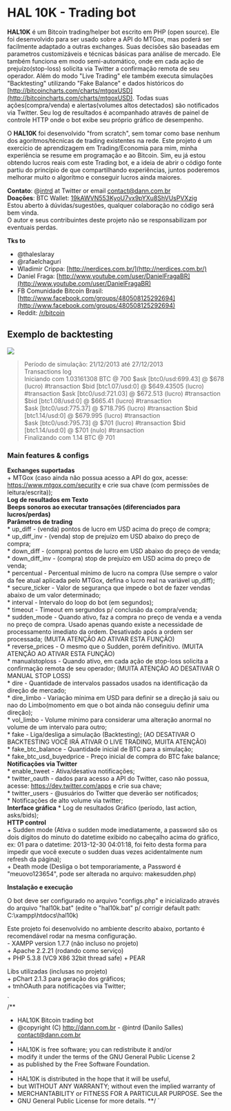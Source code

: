 # HAL 10K - Trading bot

**HAL10K** é um Bitcoin trading/helper bot escrito em PHP (open source). Ele foi desenvolvido para ser usado sobre a API do MTGox, mas poderá ser facilmente adaptado a outras exchanges. Suas decisões são baseadas em parametros customizáveis e técnicas básicas para análise de mercado. Ele também funciona em modo semi-automático, onde em cada ação de prejuízo(stop-loss) solicita via Twitter a confirmação remota de seu operador. Além do modo "Live Trading" ele também executa simulações "Backtesting" utilizando "Fake Balance" e dados históricos do [http://bitcoincharts.com/charts/mtgoxUSD](http://bitcoincharts.com/charts/mtgoxUSD). Todas suas ações(compra/venda) e alertas(volumes altos detectados) são notificados via Twitter. Seu log de resultados é acompanhado através de painel de controle HTTP onde o bot exibe seu próprio gráfico de desempenho.

O **HAL10K** foi desenvolvido "from scratch", sem tomar como base nenhum dos agorítmos/técnicas de trading existentes na rede. Este projeto é um exercício de aprendizagem em Trading/Economia para mim, minha experiência se resume em programação e ao Bitcoin. Sim, eu já estou obtendo lucros reais com este Trading bot, e a ideia de abrir o código fonte partiu do princípio de que compartilhando experiências, juntos poderemos melhorar muito o algorítmo e conseguir lucros ainda maiores.

**Contato**: @[intrd](http://twitter.com/intrd) at Twitter or email [contact@dann.com.br](mailto:contact@dann.com.br)   
**Doações**: BTC Wallet: [19kAWVN553KyoU7vx9pYXu8ShVUsPVXzig](https://blockchain.info/address/19kAWVN553KyoU7vx9pYXu8ShVUsPVXzig)   
Estou aberto à dúvidas/sugestões, qualquer colaboração no código será bem vinda.    
O autor e seus contribuintes deste projeto não se responsabilizam por eventuais perdas.     

**Tks to**
* @thaleslaray 
* @rafaelchaguri 
* Wladimir Crippa: [http://nerdices.com.br/](http://nerdices.com.br/) 
* Daniel Fraga: [http://www.youtube.com/user/DanielFragaBR](http://www.youtube.com/user/DanielFragaBR) 
* FB Comunidade Bitcoin Brasil: [http://www.facebook.com/groups/480508125292694](http://www.facebook.com/groups/480508125292694) 
* Reddit: [/r/bitcoin](http://www.reddit.com/r/bitcoin) 

## Exemplo de backtesting

![](http://dann.com.br/chart_sample.png)

>Período de simulação: 21/12/2013 até 27/12/2013    
>Transactions log   
>Iniciando com 1.03161308 BTC @ 700 
>$ask [btc0/usd:699.43] @ $678 (lucro) #transaction 
>$bid [btc1.07/usd:0] @ $649.43505 (lucro) #transaction 
>$ask [btc0/usd:721.03] @ $672.513 (lucro) #transaction 
>$bid [btc1.08/usd:0] @ $665.41 (lucro) #transaction    
>$ask [btc0/usd:775.37] @ $718.795 (lucro) #transaction 
>$bid [btc1.14/usd:0] @ $679.995 (lucro) #transaction   
>$ask [btc0/usd:795.73] @ $701 (lucro) #transaction 
>$bid [btc1.14/usd:0] @ $701 (nulo) #transaction    
>Finalizando com 1.14 BTC @ 701 

### Main features & configs

**Exchanges suportadas**   
    + MTGox (caso ainda não possua acesso a API do gox, acesse: https://www.mtgox.com/security e crie sua chave (com permissões de leitura/escrita));    
**Log de resultados em Texto**    
**Beeps sonoros ao executar transações (diferenciados para lucros/perdas)**    
**Parâmetros de trading**  
    * up_diff - (venda) pontos de lucro em USD acima do preço de compra;    
    * up_diff_inv - (venda) stop de prejuízo em USD abaixo do preço de compra;  
    * down_diff - (compra) pontos de lucro em USD abaixo do preço de venda;     
    * down_diff_inv - (compra) stop de prejuízo em USD acima do preço de venda;     
    * percentual - Percentual mínimo de lucro na compra (Use sempre o valor da fee atual aplicada pelo MTGox, defina o lucro real na variável up_diff);    
    * secure_ticker - Valor de segurança que impede o bot de fazer vendas abaixo de um valor determinado;   
    * interval - Intervalo do loop do bot (em segundos);    
    * timeout - Timeout em sergundos p/ conclusão da compra/venda;  
    * sudden_mode - Quando ativo, faz a compra no preço de venda e a venda no preço de compra. Usado apenas quando existe a necessidade de processamento imediato da ordem. Desativado após a ordem ser processada; (MUITA ATENÇÃO AO ATIVAR ESTA FUNÇÃO)     
    * reverse_prices - O mesmo que o Sudden, porém definitivo. (MUITA ATENÇÃO AO ATIVAR ESTA FUNÇÃO)    
    * manualstoploss - Quando ativo, em cada ação de stop-loss solicita a confirmação remota de seu operador; (MUITA ATENÇÃO AO DESATIVAR O MANUAL STOP LOSS)    
    * dire - Quantidade de intervalos passados usados na identificação da direção de mercado;   
    * dire_limbo - Variação mínima em USD para definir se a direção já saiu ou nao do Limbo(momento em que o bot ainda não conseguiu definir uma direção);     
    * vol_limbo - Volume mínimo para considerar uma alteração anormal no volume de um intervalo para outro;     
    * fake - Liga/desliga a simulação (Backtesting); (AO DESATIVAR O BACKTESTING VOCÊ IRÁ ATIVAR O LIVE TRADING, MUITA ATENÇÃO)    
    * fake_btc_balance - Quantidade inicial de BTC para a simulação;    
    * fake_btc_usd_buyedprice - Preço inicial de compra do BTC fake balance;    
**Notificações via Twitter**  
    * enable_tweet - Ativa/desativa notificações;   
    * twitter_oauth - dados para acesso a API do Twitter, caso não possua, acesse: https://dev.twitter.com/apps e crie sua chave;  
    * twitter_users - @usuários do Twitter que deverão ser notificados;     
    * Notificações de alto volume via twitter;  
**Interface gráfica** 
    * Log de resultados Gráfico (período, last action, asks/bids);  
    **HTTP control**  
        + Sudden mode (Ativa o sudden mode imediatamente, a password são os dois dígitos do minuto do datetime exibido no cabeçalho acima do gráfico, ex: 01 para o datetime: 2013-12-30 04:01:18, foi feito desta forma para impedir que você execute o sudden duas vezes acidentalmente num refresh da página);  
        + Death mode (Desliga o bot temporariamente, a Password é "meuovo123654", pode ser alterada no arquivo: makesudden.php)     

**Instalação e execução**   

O bot deve ser configurado no arquivo "configs.php" e inicializado através do arquivo "hal10k.bat" (edite o "hal10k.bat" p/ corrigir default path: C:\xampp\htdocs\hal10k)   

Este projeto foi desenvolvido no ambiente descrito abaixo, portanto é recomendável rodar na mesma configuração.     
    - XAMPP version 1.7.7 (não incluso no projeto)  
        + Apache 2.2.21 (rodando como serviço)  
        + PHP 5.3.8 (VC9 X86 32bit thread safe) + PEAR  

Libs utilizadas (inclusas no projeto)   
    + pChart 2.1.3 para geração dos gráficos;   
    + tmhOAuth para notificações via Twitter;   

`    
/** 
* HAL10K Bitcoin trading bot
* @copyright (C) http://dann.com.br - @intrd (Danilo Salles) <contact@dann.com.br>
*
* HAL10K is free software; you can redistribute it and/or
* modify it under the terms of the GNU General Public License 2
* as published by the Free Software Foundation.
* 
* HAL10K is distributed in the hope that it will be useful,
* but WITHOUT ANY WARRANTY; without even the implied warranty of
* MERCHANTABILITY or FITNESS FOR A PARTICULAR PURPOSE.  See the
* GNU General Public License for more details.
**/
`
